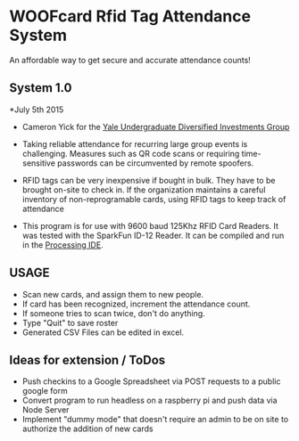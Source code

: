 # WOOFcard Rfid Tag Attendance System
An affordable way to get secure and accurate attendance counts!

##  System 1.0
*July 5th 2015
* Cameron Yick for the [Yale Undergraduate Diversified Investments Group](http://yaleudi.com)
* Taking reliable attendance for recurring large group events is challenging. Measures such as QR code scans or requiring time-sensitive passwords can be circumvented by remote spoofers. 

* RFID tags can be very inexpensive if bought in bulk. They have to be brought on-site to check in. If the organization maintains a careful inventory of non-reprogramable cards, using RFID tags to keep track of attendance 

* This program is for use with 9600 baud 125Khz RFID Card Readers. It was tested with the SparkFun ID-12 Reader. It can be compiled and run in the [Processing IDE](https://processing.org).

## USAGE
*  Scan new cards, and assign them to new people.
*  If card has been recognized, increment the attendance count.
*  If someone tries to scan twice, don't do anything.
*  Type "Quit" to save roster
*  Generated CSV Files can be edited in excel.


## Ideas for extension / ToDos
* Push checkins to a Google Spreadsheet via POST requests to a public google form
* Convert program to run headless on a raspberry pi and push data via Node Server
* Implement "dummy mode" that doesn't require an admin to be on site to authorize the addition of new cards
